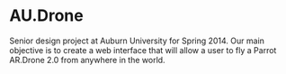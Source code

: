 AU.Drone
========

Senior design project at Auburn University for Spring 2014. Our main objective is to create a web interface that will allow a user to fly a Parrot AR.Drone 2.0 from anywhere in the world.
